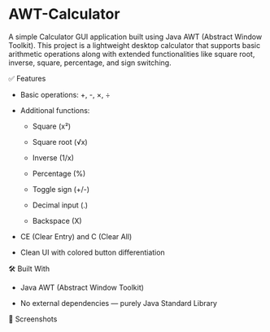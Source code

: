 # AWT-Calculator
A simple Calculator GUI application built using Java AWT (Abstract Window Toolkit). This project is a lightweight desktop calculator that supports basic arithmetic operations along with extended functionalities like square root, inverse, square, percentage, and sign switching.


✅ Features

- Basic operations: +, -, ×, ÷

- Additional functions:

  - Square (x²)

  - Square root (√x)

  - Inverse (1/x)

  - Percentage (%)

  - Toggle sign (+/-)

  - Decimal input (.)

  - Backspace (X)

- CE (Clear Entry) and C (Clear All)

- Clean UI with colored button differentiation
  

🛠 Built With

- Java AWT (Abstract Window Toolkit)

- No external dependencies — purely Java Standard Library


📸 Screenshots





